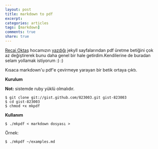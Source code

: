 ```yaml
---
layout: post
title: markdown to pdf
excerpt:
categories: articles
tags: [markdown]
comments: true
share: true
---
```


[Recai Oktaş](http://roktas.me) hocamızın [yazdığı](https://gist.github.com/676169) jekyll sayfalarından pdf üretme betiğini çok az değiştirerek bunu daha genel bir hale getirdim.Kendilerine de buradan selam yollamak istiyorum :) :)

Kısaca markdown'u pdf'e çevirmeye yarayan bir betik ortaya çıktı.

**Kurulum**

**Not:** sistemde ruby yüklü olmalıdır.

  	$ git clone git://gist.github.com/823003.git gist-823003
  	$ cd gist-823003
  	$ chmod +x mkpdf

**Kullanım**

  	$ ./mkpdf < markdown dosyası >

Örnek:

	$ ./mkpdf ~/examples.md
